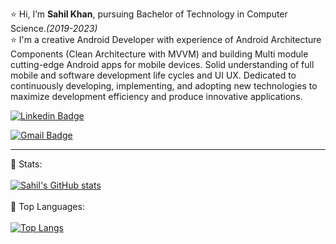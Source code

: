 ⭐ Hi, I’m **Sahil Khan**, pursuing Bachelor of Technology in Computer Science.*(2019-2023)*<br>
⭐ I'm a creative Android Developer with experience of Android Architecture Components (Clean Architecture with MVVM) and building Multi module cutting-edge Android apps for mobile devices. Solid understanding of full mobile and software development life cycles and UI UX. Dedicated to continuously developing, implementing, and adopting new technologies to maximize development efficiency and 
produce innovative applications.<br>
<!-- 📫 sahil.alwar.sk@gmail.com<br> -->

[![Linkedin Badge](https://img.shields.io/badge/-SahilKhan-blue?style=flat-square&logo=Linkedin&logoColor=white&link=https://www.linkedin.com/in/sahil-kh/)](https://www.linkedin.com/in/sahil-kh/)

[![Gmail Badge](https://img.shields.io/badge/-sahil.alwar.sk@gmail.com-c14438?style=flat-square&logo=Gmail&logoColor=white&link=mailto:sahil.alwar.sk@gmail.com)](mailto:sahil.alwar.sk@gmail.com)
<hr>


📶 Stats:<br><br>
[![Sahil's GitHub stats](https://github-readme-stats.vercel.app/api?username=sahilsk3333&count_private=true&show_icons=true&theme=nightowl)](https://github.com/ashuchn/github-readme-stats)
<br><br>
🍁 Top Languages:<br><br>
[![Top Langs](https://github-readme-stats.vercel.app/api/top-langs/?username=sahilsk3333&theme=nightowl&layout=compact&align=right&width=40%)](https://github.com/anuraghazra/github-readme-stats)
<br><br>
<!-- 👀 Profile Visits:
![visitors](https://profile-counter.glitch.me/sahilsk3333/count.svg?align=center) -->
